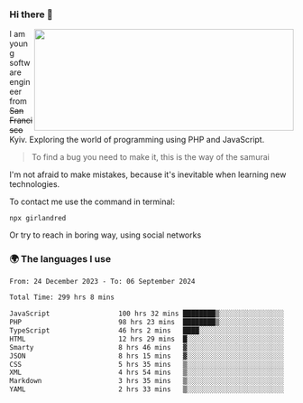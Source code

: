 ### Hi there 👋  

<img align='right' src="https://github-readme-stats.vercel.app/api?username=girlandred&count_private=true&show_icons=true&include_all_commits=true&hide_rank=true&hide_title=true&theme=buefy&card_width=300" width=460 height=180>


I am young software engineer from ~~San Francisco~~ Kyiv. Exploring the world of programming using PHP and JavaScript.


> To find a bug you need to make it, this is the way of the samurai



I'm not afraid to make mistakes, because it's inevitable when learning new technologies.

To contact me use the command in terminal:

```
npx girlandred
```

Or try to reach in boring way, using social networks


### 🌍 The languages I use

<!--START_SECTION:waka-->

```txt
From: 24 December 2023 - To: 06 September 2024

Total Time: 299 hrs 8 mins

JavaScript                 100 hrs 32 mins ████████▒░░░░░░░░░░░░░░░░   33.61 %
PHP                        98 hrs 23 mins  ████████▒░░░░░░░░░░░░░░░░   32.89 %
TypeScript                 46 hrs 2 mins   ████░░░░░░░░░░░░░░░░░░░░░   15.39 %
HTML                       12 hrs 29 mins  █░░░░░░░░░░░░░░░░░░░░░░░░   04.18 %
Smarty                     8 hrs 46 mins   ▓░░░░░░░░░░░░░░░░░░░░░░░░   02.93 %
JSON                       8 hrs 15 mins   ▓░░░░░░░░░░░░░░░░░░░░░░░░   02.76 %
CSS                        5 hrs 35 mins   ▒░░░░░░░░░░░░░░░░░░░░░░░░   01.87 %
XML                        4 hrs 54 mins   ▒░░░░░░░░░░░░░░░░░░░░░░░░   01.64 %
Markdown                   3 hrs 35 mins   ▒░░░░░░░░░░░░░░░░░░░░░░░░   01.20 %
YAML                       2 hrs 33 mins   ▒░░░░░░░░░░░░░░░░░░░░░░░░   00.86 %
```

<!--END_SECTION:waka-->
